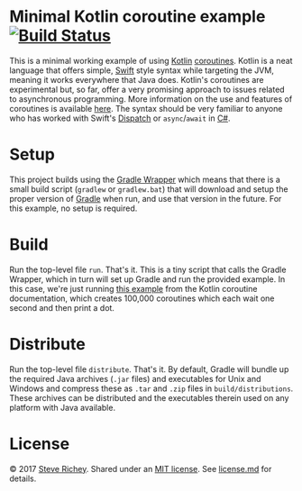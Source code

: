 # Minimal Kotlin coroutine example [![Build Status](https://travis-ci.org/steverichey/kotlin-coroutine-minimal-example.svg?branch=master)](https://travis-ci.org/steverichey/kotlin-coroutine-minimal-example)

This is a minimal working example of using [Kotlin](http://kotlinlang.org/) [coroutines](https://blog.jetbrains.com/kotlin/2016/07/first-glimpse-of-kotlin-1-1-coroutines-type-aliases-and-more/). Kotlin is a neat language that offers simple, [Swift](https://swift.org/) style syntax while targeting the JVM, meaning it works everywhere that Java does. Kotlin's coroutines are experimental but, so far, offer a very promising approach to issues related to asynchronous programming. More information on the use and features of coroutines is available [here](https://github.com/Kotlin/kotlinx.coroutines/blob/master/coroutines-guide.md). The syntax should be very familiar to anyone who has worked with Swift's [Dispatch](https://developer.apple.com/videos/play/wwdc2016/720/) or `async`/`await` in [C#](https://msdn.microsoft.com/en-us/library/kx37x362.aspx).

# Setup

This project builds using the [Gradle Wrapper](https://docs.gradle.org/3.4.1/userguide/gradle_wrapper.html) which means that there is a small build script (`gradlew` or `gradlew.bat`) that will download and setup the proper version of [Gradle](https://gradle.org) when run, and use that version in the future. For this example, no setup is required.

# Build

Run the top-level file `run`. That's it. This is a tiny script that calls the Gradle Wrapper, which in turn will set up Gradle and run the provided example. In this case, we're just running [this example](https://github.com/Kotlin/kotlinx.coroutines/blob/master/kotlinx-coroutines-core/src/test/kotlin/guide/example-basic-03.kt) from the Kotlin coroutine documentation, which creates 100,000 coroutines which each wait one second and then print a dot.

# Distribute

Run the top-level file `distribute`. That's it. By default, Gradle will bundle up the required Java archives (`.jar` files) and executables for Unix and Windows and compress these as `.tar` and `.zip` files in `build/distributions`. These archives can be distributed and the executables therein used on any platform with Java available.

# License

&copy; 2017 [Steve Richey](https://github.com/steverichey). Shared under an [MIT license](https://en.wikipedia.org/wiki/MIT_License). See [license.md](./license.md) for details.
